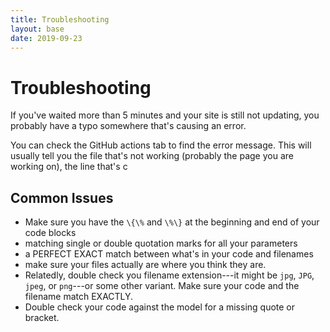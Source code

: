 ```yaml
---
title: Troubleshooting
layout: base
date: 2019-09-23
---
```


# Troubleshooting
If you've waited more than 5 minutes and your site is still not updating, you probably have a typo somewhere that's causing an error.

You can check the GitHub actions tab to find the error message. This will usually tell you the file that's not working (probably the page you are working on), the line that's c


## Common Issues
- Make sure you have the `\{\%` and `\%\}` at the beginning and end of your code blocks
- matching single or double quotation marks for all your parameters
- a PERFECT EXACT match between what's in your code and filenames
- make sure your files actually are where you think they are.
- Relatedly, double check you filename extension---it might be `jpg`, `JPG`, `jpeg`, or `png`---or some other variant. Make sure your code and the filename match EXACTLY.
- Double check your code against the model for a missing quote or bracket.
